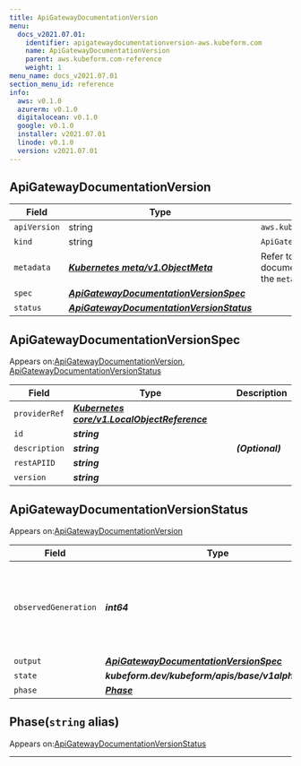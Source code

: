 ```yaml
---
title: ApiGatewayDocumentationVersion
menu:
  docs_v2021.07.01:
    identifier: apigatewaydocumentationversion-aws.kubeform.com
    name: ApiGatewayDocumentationVersion
    parent: aws.kubeform.com-reference
    weight: 1
menu_name: docs_v2021.07.01
section_menu_id: reference
info:
  aws: v0.1.0
  azurerm: v0.1.0
  digitalocean: v0.1.0
  google: v0.1.0
  installer: v2021.07.01
  linode: v0.1.0
  version: v2021.07.01
---
```


## ApiGatewayDocumentationVersion
| Field | Type | Description |
| ------ | ----- | ----------- |
| `apiVersion` | string | `aws.kubeform.com/v1alpha1` |
|    `kind` | string | `ApiGatewayDocumentationVersion` |
| `metadata` | ***[Kubernetes meta/v1.ObjectMeta](https://v1-18.docs.kubernetes.io/docs/reference/generated/kubernetes-api/v1.18/#objectmeta-v1-meta)***|Refer to the Kubernetes API documentation for the fields of the `metadata` field.|
| `spec` | ***[ApiGatewayDocumentationVersionSpec](#apigatewaydocumentationversionspec)***||
| `status` | ***[ApiGatewayDocumentationVersionStatus](#apigatewaydocumentationversionstatus)***||
## ApiGatewayDocumentationVersionSpec

Appears on:[ApiGatewayDocumentationVersion](#apigatewaydocumentationversion), [ApiGatewayDocumentationVersionStatus](#apigatewaydocumentationversionstatus)

| Field | Type | Description |
| ------ | ----- | ----------- |
| `providerRef` | ***[Kubernetes core/v1.LocalObjectReference](https://v1-18.docs.kubernetes.io/docs/reference/generated/kubernetes-api/v1.18/#localobjectreference-v1-core)***||
| `id` | ***string***||
| `description` | ***string***| ***(Optional)*** |
| `restAPIID` | ***string***||
| `version` | ***string***||
## ApiGatewayDocumentationVersionStatus

Appears on:[ApiGatewayDocumentationVersion](#apigatewaydocumentationversion)

| Field | Type | Description |
| ------ | ----- | ----------- |
| `observedGeneration` | ***int64***| ***(Optional)*** Resource generation, which is updated on mutation by the API Server.|
| `output` | ***[ApiGatewayDocumentationVersionSpec](#apigatewaydocumentationversionspec)***| ***(Optional)*** |
| `state` | ***kubeform.dev/kubeform/apis/base/v1alpha1.State***| ***(Optional)*** |
| `phase` | ***[Phase](#phase)***| ***(Optional)*** |
## Phase(`string` alias)

Appears on:[ApiGatewayDocumentationVersionStatus](#apigatewaydocumentationversionstatus)

---

